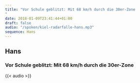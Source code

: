 ```yaml
---
title: "Vor Schule geblitzt: Mit 68 km/h durch die 30er-Zone
"
date: 2018-01-09T23:41:44+01:00
draft: false
audio: "/spoken/kiel-radarfalle-hans.mp3"
sequence: Hans
---
```


## Hans
### Vor Schule geblitzt: Mit 68 km/h durch die 30er-Zone




{{< audio >}}




